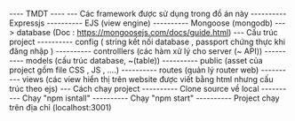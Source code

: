 ---- TMDT ----
--- Các framework được sử dụng trong đồ án này
---------- Expressjs
---------- EJS (view engine)
---------- Mongoose (mongodb) ---> database (Doc : https://mongoosejs.com/docs/guide.html)
--- Cấu trúc project
---------- config ( string kết nối database , passport chứng thực khi đăng nhập )
---------- controlllers (các hàm xử lý cho server (~ API))
---------- models (cấu trúc database, ~(table))
---------- public (asset của project gồm file CSS , JS , ....)
---------- routes (quản lý router web)
---------- views (các view hiển thị trên website được viết bằng html nhưng cấu trúc theo ejs)
--- Cách chạy project
---------- Clone source về local
---------- Chạy "npm isntall"
---------- Chạy "npm start"
---------- Project chạy trên địa chỉ (localhost:3001)

